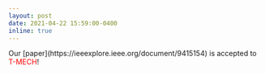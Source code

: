 ```yaml
---
layout: post
date: 2021-04-22 15:59:00-0400
inline: true
---
```

<span >
Our [paper](https://ieeexplore.ieee.org/document/9415154) is accepted to <span style="color:red">T-MECH</span>!
</span>
